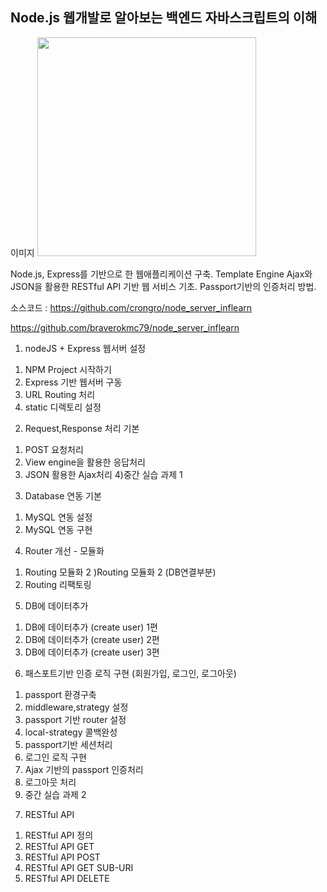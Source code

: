 ## Node.js 웹개발로 알아보는 백엔드 자바스크립트의 이해

이미지
<img src="https://cdn.inflearn.com/wp-content/uploads/nodejs3.jpg" width="350">

Node.js, Express를 기반으로 한 웹애플리케이션 구축.
Template Engine
Ajax와 JSON을 활용한 RESTful API 기반 웹 서비스 기초.
Passport기반의 인증처리 방법.

소스코드 :
https://github.com/crongro/node_server_inflearn

https://github.com/braverokmc79/node_server_inflearn

1. nodeJS + Express 웹서버 설정

1) NPM Project 시작하기
2) Express 기반 웹서버 구동
3) URL Routing 처리
4) static 디렉토리 설정

2. Request,Response 처리 기본

1) POST 요청처리
2) View engine을 활용한 응답처리
3) JSON 활용한 Ajax처리 4)중간 실습 과제 1

3. Database 연동 기본

1) MySQL 연동 설정
2) MySQL 연동 구현

4. Router 개선 - 모듈화

1) Routing 모듈화
   2 )Routing 모듈화 2 (DB연결부분)
2) Routing 리팩토링

5. DB에 데이터추가

1) DB에 데이터추가 (create user) 1편
2) DB에 데이터추가 (create user) 2편
3) DB에 데이터추가 (create user) 3편

6. 패스포트기반 인증 로직 구현 (회원가입, 로그인, 로그아웃)

1) passport 환경구축
2) middleware,strategy 설정
3) passport 기반 router 설정
4) local-strategy 콜백완성
5) passport기반 세션처리
6) 로그인 로직 구현
7) Ajax 기반의 passport 인증처리
8) 로그아웃 처리
9) 중간 실습 과제 2

7. RESTful API

1) RESTful API 정의
2) RESTful API GET
3) RESTful API POST
4) RESTful API GET SUB-URI
5) RESTful API DELETE
